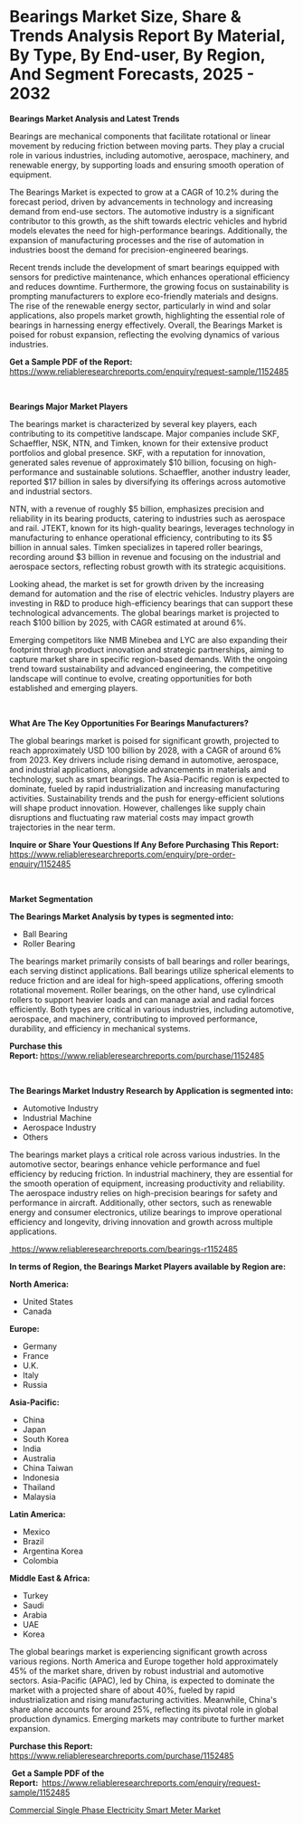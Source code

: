<p><h1>Bearings Market Size, Share & Trends Analysis Report By Material, By Type, By End-user, By Region, And Segment Forecasts, 2025 - 2032</h1></p><p><strong>Bearings Market Analysis and Latest Trends</strong></p>
<p><p>Bearings are mechanical components that facilitate rotational or linear movement by reducing friction between moving parts. They play a crucial role in various industries, including automotive, aerospace, machinery, and renewable energy, by supporting loads and ensuring smooth operation of equipment.</p><p>The Bearings Market is expected to grow at a CAGR of 10.2% during the forecast period, driven by advancements in technology and increasing demand from end-use sectors. The automotive industry is a significant contributor to this growth, as the shift towards electric vehicles and hybrid models elevates the need for high-performance bearings. Additionally, the expansion of manufacturing processes and the rise of automation in industries boost the demand for precision-engineered bearings.</p><p>Recent trends include the development of smart bearings equipped with sensors for predictive maintenance, which enhances operational efficiency and reduces downtime. Furthermore, the growing focus on sustainability is prompting manufacturers to explore eco-friendly materials and designs. The rise of the renewable energy sector, particularly in wind and solar applications, also propels market growth, highlighting the essential role of bearings in harnessing energy effectively. Overall, the Bearings Market is poised for robust expansion, reflecting the evolving dynamics of various industries.</p></p>
<p><strong>Get a Sample PDF of the Report:&nbsp;</strong> <a href="https://www.reliableresearchreports.com/enquiry/request-sample/1152485?utm_campaign=2746&utm_medium=2&utm_source=Github&utm_content=ia&utm_term=28022025&utm_id=bearings">https://www.reliableresearchreports.com/enquiry/request-sample/1152485</a></p>
<p>&nbsp;</p>
<p><strong>Bearings Major Market Players</strong></p>
<p><p>The bearings market is characterized by several key players, each contributing to its competitive landscape. Major companies include SKF, Schaeffler, NSK, NTN, and Timken, known for their extensive product portfolios and global presence. SKF, with a reputation for innovation, generated sales revenue of approximately $10 billion, focusing on high-performance and sustainable solutions. Schaeffler, another industry leader, reported $17 billion in sales by diversifying its offerings across automotive and industrial sectors.</p><p>NTN, with a revenue of roughly $5 billion, emphasizes precision and reliability in its bearing products, catering to industries such as aerospace and rail. JTEKT, known for its high-quality bearings, leverages technology in manufacturing to enhance operational efficiency, contributing to its $5 billion in annual sales. Timken specializes in tapered roller bearings, recording around $3 billion in revenue and focusing on the industrial and aerospace sectors, reflecting robust growth with its strategic acquisitions.</p><p>Looking ahead, the market is set for growth driven by the increasing demand for automation and the rise of electric vehicles. Industry players are investing in R&D to produce high-efficiency bearings that can support these technological advancements. The global bearings market is projected to reach $100 billion by 2025, with CAGR estimated at around 6%.</p><p>Emerging competitors like NMB Minebea and LYC are also expanding their footprint through product innovation and strategic partnerships, aiming to capture market share in specific region-based demands. With the ongoing trend toward sustainability and advanced engineering, the competitive landscape will continue to evolve, creating opportunities for both established and emerging players.</p></p>
<p>&nbsp;</p>
<p><strong>What Are The Key Opportunities For Bearings Manufacturers?</strong></p>
<p><p>The global bearings market is poised for significant growth, projected to reach approximately USD 100 billion by 2028, with a CAGR of around 6% from 2023. Key drivers include rising demand in automotive, aerospace, and industrial applications, alongside advancements in materials and technology, such as smart bearings. The Asia-Pacific region is expected to dominate, fueled by rapid industrialization and increasing manufacturing activities. Sustainability trends and the push for energy-efficient solutions will shape product innovation. However, challenges like supply chain disruptions and fluctuating raw material costs may impact growth trajectories in the near term.</p></p>
<p><strong>Inquire or Share Your Questions If Any Before Purchasing This Report:</strong> <a href="https://www.reliableresearchreports.com/enquiry/pre-order-enquiry/1152485?utm_campaign=2746&utm_medium=2&utm_source=Github&utm_content=ia&utm_term=28022025&utm_id=bearings">https://www.reliableresearchreports.com/enquiry/pre-order-enquiry/1152485</a></p>
<p>&nbsp;</p>
<p><strong>Market Segmentation</strong></p>
<p><strong>The Bearings Market Analysis by types is segmented into:</strong></p>
<p><ul><li>Ball Bearing</li><li>Roller Bearing</li></ul></p>
<p><p>The bearings market primarily consists of ball bearings and roller bearings, each serving distinct applications. Ball bearings utilize spherical elements to reduce friction and are ideal for high-speed applications, offering smooth rotational movement. Roller bearings, on the other hand, use cylindrical rollers to support heavier loads and can manage axial and radial forces efficiently. Both types are critical in various industries, including automotive, aerospace, and machinery, contributing to improved performance, durability, and efficiency in mechanical systems.</p></p>
<p><strong>Purchase this Report:&nbsp;</strong><a href="https://www.reliableresearchreports.com/purchase/1152485?utm_campaign=2746&utm_medium=2&utm_source=Github&utm_content=ia&utm_term=28022025&utm_id=bearings">https://www.reliableresearchreports.com/purchase/1152485</a></p>
<p>&nbsp;</p>
<p><strong>The Bearings Market Industry Research by Application is segmented into:</strong></p>
<p><ul><li>Automotive Industry</li><li>Industrial Machine</li><li>Aerospace Industry</li><li>Others</li></ul></p>
<p><p>The bearings market plays a critical role across various industries. In the automotive sector, bearings enhance vehicle performance and fuel efficiency by reducing friction. In industrial machinery, they are essential for the smooth operation of equipment, increasing productivity and reliability. The aerospace industry relies on high-precision bearings for safety and performance in aircraft. Additionally, other sectors, such as renewable energy and consumer electronics, utilize bearings to improve operational efficiency and longevity, driving innovation and growth across multiple applications.</p></p>
<p><a href="https://www.reliableresearchreports.com/bearings-r1152485?utm_campaign=2746&utm_medium=2&utm_source=Github&utm_content=ia&utm_term=28022025&utm_id=bearings">&nbsp;https://www.reliableresearchreports.com/bearings-r1152485</a></p>
<p><strong>In terms of Region, the Bearings Market Players available by Region are:</strong></p>
<p>
    <p> <strong> North America: </strong>
        <ul>
            <li>United States</li>
            <li>Canada</li>
        </ul>
        </p> 
    <p> <strong> Europe: </strong>
        <ul>
            <li>Germany</li>
            <li>France</li>
            <li>U.K.</li>
            <li>Italy</li>
            <li>Russia</li>
        </ul>
        </p> 
    <p> <strong> Asia-Pacific: </strong>
        <ul>
            <li>China</li>
            <li>Japan</li>
            <li>South Korea</li>
            <li>India</li>
            <li>Australia</li>
            <li>China Taiwan</li>
            <li>Indonesia</li>
            <li>Thailand</li>
            <li>Malaysia</li>
        </ul>
        </p> 
    <p> <strong> Latin America: </strong>
        <ul>
            <li>Mexico</li>
            <li>Brazil</li>
            <li>Argentina Korea</li>
            <li>Colombia</li>
        </ul>
        </p> 
    <p> <strong> Middle East & Africa: </strong>
        <ul>
            <li>Turkey</li>
            <li>Saudi</li>
            <li>Arabia</li>
            <li>UAE</li>
            <li>Korea</li>
        </ul>
    </p>
    </p>
<p><p>The global bearings market is experiencing significant growth across various regions. North America and Europe together hold approximately 45% of the market share, driven by robust industrial and automotive sectors. Asia-Pacific (APAC), led by China, is expected to dominate the market with a projected share of about 40%, fueled by rapid industrialization and rising manufacturing activities. Meanwhile, China's share alone accounts for around 25%, reflecting its pivotal role in global production dynamics. Emerging markets may contribute to further market expansion.</p></p>
<p><strong>Purchase this Report: </strong><a href="https://www.reliableresearchreports.com/purchase/1152485?utm_campaign=2746&utm_medium=2&utm_source=Github&utm_content=ia&utm_term=28022025&utm_id=bearings">https://www.reliableresearchreports.com/purchase/1152485</a></p>
<p>&nbsp;<strong>Get a Sample PDF of the Report:&nbsp;&nbsp;</strong><a href="https://www.reliableresearchreports.com/enquiry/request-sample/1152485?utm_campaign=2746&utm_medium=2&utm_source=Github&utm_content=ia&utm_term=28022025&utm_id=bearings">https://www.reliableresearchreports.com/enquiry/request-sample/1152485</a></p>
<p><strong></strong></p>
<p><p><a href="https://github.com/gakpasulgun/Market-Research-Report-List-1/blob/main/commercial-single-phase-electricity-smart-meter-market.md?utm_campaign=2746&utm_medium=2&utm_source=Github&utm_content=ia&utm_term=28022025&utm_id=bearings">Commercial Single Phase Electricity Smart Meter Market</a></p></p>